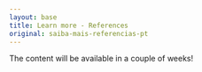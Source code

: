 ```yaml
---
layout: base
title: Learn more - References
original: saiba-mais-referencias-pt
---
```

The content will be available in a couple of weeks!
